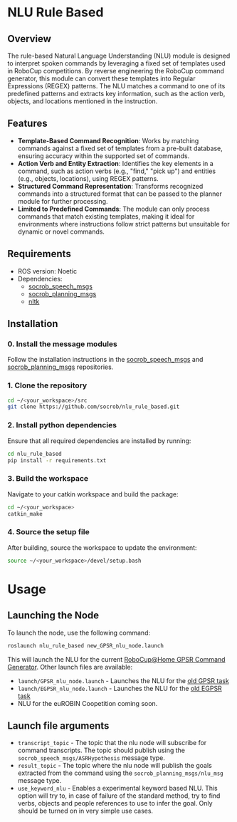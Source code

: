 # NLU Rule Based

## Overview

The rule-based Natural Language Understanding (NLU) module is designed to interpret spoken commands by leveraging a fixed set of templates used in RoboCup competitions. By reverse engineering the RoboCup command generator, this module can convert these templates into Regular Expressions (REGEX) patterns. The NLU matches a command to one of its predefined patterns and extracts key information, such as the action verb, objects, and locations mentioned in the instruction.

## Features
- **Template-Based Command Recognition**: Works by matching commands against a fixed set of templates from a pre-built database, ensuring accuracy within the supported set of commands.
- **Action Verb and Entity Extraction**: Identifies the key elements in a command, such as action verbs (e.g., "find," "pick up") and entities (e.g., objects, locations), using REGEX patterns.
- **Structured Command Representation**: Transforms recognized commands into a structured format that can be passed to the planner module for further processing.
- **Limited to Predefined Commands**: The module can only process commands that match existing templates, making it ideal for environments where instructions follow strict patterns but unsuitable for dynamic or novel commands.

## Requirements

- ROS version: Noetic
- Dependencies:
  - [socrob_speech_msgs](https://github.com/socrob/socrob_speech_msgs) 
  - [socrob_planning_msgs](https://github.com/socrob/socrob_planning_msgs)
  - [nltk](https://www.nltk.org)

## Installation

### 0. Install the message modules
Follow the installation instructions in the [socrob_speech_msgs](https://github.com/socrob/socrob_speech_msgs) and [socrob_planning_msgs](https://github.com/socrob/socrob_planning_msgs) repositories.

### 1. Clone the repository
```bash
cd ~/<your_workspace>/src
git clone https://github.com/socrob/nlu_rule_based.git
```

### 2. Install python dependencies
Ensure that all required dependencies are installed by running:

```bash
cd nlu_rule_based
pip install -r requirements.txt
```

### 3. Build the workspace
Navigate to your catkin workspace and build the package:

```bash
cd ~/<your_workspace>
catkin_make
```

### 4. Source the setup file
After building, source the workspace to update the environment:
```bash
source ~/<your_workspace>/devel/setup.bash
```

# Usage
## Launching the Node
To launch the node, use the following command:

```bash
roslaunch nlu_rule_based new_GPSR_nlu_node.launch
```

This will launch the NLU for the current [RoboCup@Home GPSR Command Generator](https://github.com/johaq/CommandGenerator). Other launch files are available:

- `launch/GPSR_nlu_node.launch` - Launches the NLU for the [old GPSR task](https://github.com/kyordhel/GPSRCmdGen)
- `launch/EGPSR_nlu_node.launch` - Launches the NLU for the [old EGPSR task](https://github.com/kyordhel/GPSRCmdGen)
- NLU for the euROBIN Coopetition coming soon.

## Launch file arguments
- `transcript_topic` - The topic that the nlu node will subscribe for command transcripts. The topic should publish using the `socrob_speech_msgs/ASRHypothesis` message type.
- `result_topic` - The topic where the nlu node will publish the goals extracted from the command using the `socrob_planning_msgs/nlu_msg` message type.
- `use_keyword_nlu` - Enables a experimental keyword based NLU. This option will try to, in case of failure of the standard method, try to find verbs, objects and people references to use to infer the goal. Only should be turned on in very simple use cases.
